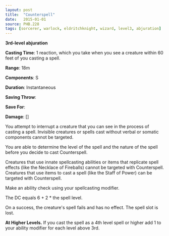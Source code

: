 ```yaml
---
layout: post
title:  "Counterspell"
date:   2015-01-01
source: PHB.228
tags: [sorcerer, warlock, eldritchknight, wizard, level3, abjuration]
---
```


**3rd-level abjuration**

**Casting Time**: 1 reaction, which you take when you see a creature within 60 feet of you casting a spell.

**Range**: 18m

**Components**: S

**Duration**: Instantaneous

**Saving Throw**:

**Save For**:

**Damage**: []

You attempt to interrupt a creature that you can see in the process of casting a spell. Invisible creatures or spells cast without verbal or somatic components cannot be targeted.

You are able to determine the level of the spell and the nature of the spell before you decide to cast Counterspell.

Creatures that use innate spellcasting abilities or items that replicate spell effects (like the Necklace of Fireballs) cannot be targeted with Counterspell. Creatures that use items to cast a spell (like the Staff of Power) can be targeted with Counterspell.

Make an ability check using your spellcasting modifier.

The DC equals 6 + 2 * the spell level.

On a success, the creature's spell fails and has no effect. The spell slot is lost.

**At Higher Levels.** If you cast the spell as a 4th level spell or higher add 1 to your ability modifier for each level above 3rd.
